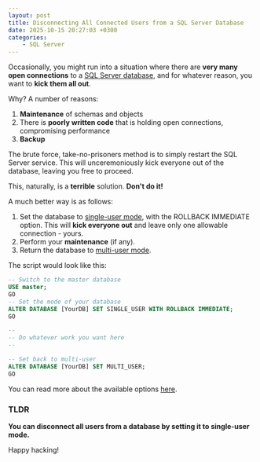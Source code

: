 ```yaml
---
layout: post
title: Disconnecting All Connected Users from a SQL Server Database
date: 2025-10-15 20:27:03 +0300
categories:
    - SQL Server
---
```


Occasionally, you might run into a situation where there are **very many open connections** to a [SQL Server database](https://www.microsoft.com/en-us/sql-server), and for whatever reason, you want to **kick them all out**.

Why? A number of reasons:

1. **Maintenance** of schemas and objects
2. There is **poorly written code** that is holding open connections, compromising performance
3. **Backup**

The brute force, take-no-prisoners method is to simply restart the SQL Server service. This will unceremoniously kick everyone out of the database, leaving you free to proceed.

This, naturally, is a **terrible** solution. **Don't do it!**

A much better way is as follows:

1. Set the database to [single-user mode](https://learn.microsoft.com/en-us/sql/relational-databases/databases/set-a-database-to-single-user-mode?view=sql-server-ver17), with the ROLLBACK IMMEDIATE option. This will **kick everyone out** and leave only one allowable connection - yours.
2. Perform your **maintenance** (if any).
3. Return the database to [multi-user mode](https://www.geeksforgeeks.org/sql/set-database-from-single-user-mode-to-multi-user-in-sql/).

The script would look like this:

```sql
-- Switch to the master database
USE master;
GO
-- Set the mode of your database
ALTER DATABASE [YourDB] SET SINGLE_USER WITH ROLLBACK IMMEDIATE;
GO

-- 
-- Do whatever work you want here
--

-- Set back to multi-user
ALTER DATABASE [YourDB] SET MULTI_USER;
GO
```

You can read more about the available options [here](https://learn.microsoft.com/en-us/sql/t-sql/statements/alter-database-transact-sql-set-options?view=sql-server-ver17).

### TLDR

**You can disconnect all users from a database by setting it to single-user mode.**

Happy hacking!
